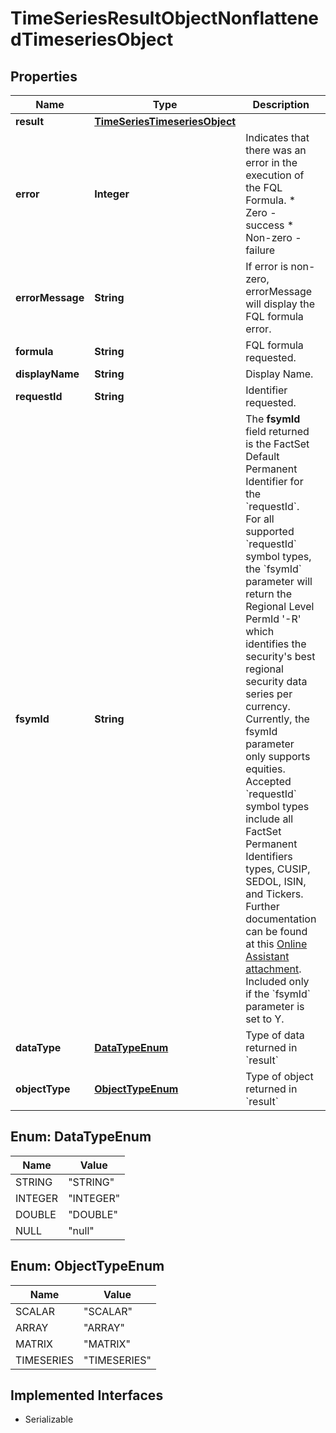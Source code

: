 

# TimeSeriesResultObjectNonflattenedTimeseriesObject


## Properties

Name | Type | Description | Notes
------------ | ------------- | ------------- | -------------
**result** | [**TimeSeriesTimeseriesObject**](TimeSeriesTimeseriesObject.md) |  |  [optional]
**error** | **Integer** | Indicates that there was an error in the execution of the FQL Formula. * Zero - success * Non-zero - failure  | 
**errorMessage** | **String** | If error is non-zero, errorMessage will display the FQL formula error. |  [optional]
**formula** | **String** | FQL formula requested. | 
**displayName** | **String** | Display Name. |  [optional]
**requestId** | **String** | Identifier requested. | 
**fsymId** | **String** | The **fsymId** field returned is the FactSet Default Permanent Identifier for the &#x60;requestId&#x60;. For all supported &#x60;requestId&#x60; symbol types, the &#x60;fsymId&#x60; parameter will return the Regional Level PermId &#39;-R&#39; which identifies the security&#39;s best regional security data series per currency. Currently, the fsymId parameter only supports equities. Accepted &#x60;requestId&#x60; symbol types include all FactSet Permanent Identifiers types, CUSIP, SEDOL, ISIN, and Tickers. Further documentation can be found at this [Online Assistant attachment](https://oa.apps.factset.com/cms/oaAttachment/64c3213a-f415-4c27-a336-92c73a72deed/24881). Included only if the &#x60;fsymId&#x60; parameter is set to Y.  |  [optional]
**dataType** | [**DataTypeEnum**](#DataTypeEnum) | Type of data returned in &#x60;result&#x60; | 
**objectType** | [**ObjectTypeEnum**](#ObjectTypeEnum) | Type of object returned in &#x60;result&#x60; | 



## Enum: DataTypeEnum

Name | Value
---- | -----
STRING | &quot;STRING&quot;
INTEGER | &quot;INTEGER&quot;
DOUBLE | &quot;DOUBLE&quot;
NULL | &quot;null&quot;



## Enum: ObjectTypeEnum

Name | Value
---- | -----
SCALAR | &quot;SCALAR&quot;
ARRAY | &quot;ARRAY&quot;
MATRIX | &quot;MATRIX&quot;
TIMESERIES | &quot;TIMESERIES&quot;


## Implemented Interfaces

* Serializable


